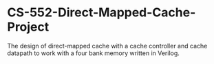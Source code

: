 # CS-552-Direct-Mapped-Cache-Project
The design of direct-mapped cache with a cache controller and cache datapath to work with a four bank memory written in Verilog.
